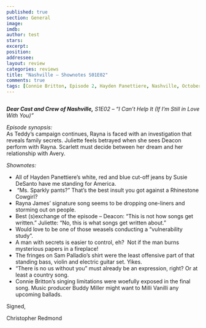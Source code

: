 ```yaml
---
published: true
section: General
image: 
imdb: 
author: test 
stars: 
excerpt: 
position: 
addressee: 
layout: review
categories: reviews
title: "Nashville — Shownotes S01E02"
comments: true
tags: [Connie Britton, Episode 2, Hayden Panettiere, Nashville, October 17, S01E02, Shownotes]
---
```

<div><p><span class="full-image-block ssNonEditable"><span><a href="/letters/2012/10/22/nashville-shownotes-s01e02.html"><img src="http://static.squarespace.com/static/5005f6bcc4aa41161b33e89e/5329cf1fe4b07c068ebf74de/5329cf1fe4b07c068ebf76d9/1350931822054/Nashville%20S01E02.jpg" alt="" /></a></span></span></p>
<p><strong><em>Dear Cast and Crew of Nashville,</em></strong><em> S1E02 &ndash; &ldquo;I Can&rsquo;t Help It (If I&rsquo;m Still in Love With You)&rdquo;</em></p>
<p><em>Episode synopsis:</em> <br />As Teddy&#8217;s campaign continues, Rayna is faced with an investigation that reveals family secrets. Juliette feels betrayed when she sees Deacon perform with Rayna. Scarlett must decide between her dream and her relationship with Avery.&nbsp;</p>
<p><em>Shownotes:</em></p>
<ul>
<li>All of Hayden Panettiere&rsquo;s white, red and blue cut-off jeans by Susie DeSanto have me standing for America.</li>
<li>&nbsp;&ldquo;Ms. Sparkly pants?&rdquo; That&rsquo;s the best insult you got against a Rhinestone Cowgirl?</li>
<li>Rayna James&rsquo; signature song seems to be dropping one-liners and storming out on people. </li>
<li>Best (s)exchange of the episode &ndash; Deacon: &ldquo;This is not how songs get written.&rdquo; Juliette: &ldquo;No, this is what songs get written about.&rdquo;</li>
<li>Would love to be one of those weasels conducting a &ldquo;vulnerability study&rdquo;.</li>
<li>A man with secrets is easier to control, eh?&nbsp; Not if the man burns mysterious papers in a fireplace!&nbsp; </li>
<li>The fringes on Sam Palladio&rsquo;s shirt were the least offensive part of that standing bass, violin and electric guitar set. Yikes. </li>
<li>&ldquo;There is no us without you&rdquo; must already be an expression, right? Or at least a country song.</li>
<li>Connie Britton&rsquo;s singing limitations were woefully exposed in the final song. Music producer Buddy Miller might want to Milli Vanilli any upcoming ballads. </li>
</ul>
<p>Signed,</p>
<p>Christopher Redmond</p></div>
